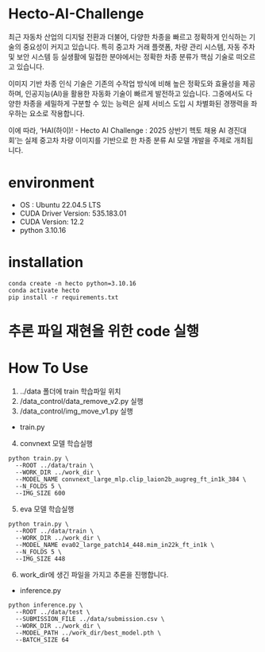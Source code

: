 # Hecto-AI-Challenge
최근 자동차 산업의 디지털 전환과 더불어, 다양한 차종을 빠르고 정확하게 인식하는 기술의 중요성이 커지고 있습니다. 특히 중고차 거래 플랫폼, 차량 관리 시스템, 자동 주차 및 보안 시스템 등 실생활에 밀접한 분야에서는 정확한 차종 분류가 핵심 기술로 떠오르고 있습니다.

이미지 기반 차종 인식 기술은 기존의 수작업 방식에 비해 높은 정확도와 효율성을 제공하며, 인공지능(AI)을 활용한 자동화 기술이 빠르게 발전하고 있습니다. 그중에서도 다양한 차종을 세밀하게 구분할 수 있는 능력은 실제 서비스 도입 시 차별화된 경쟁력을 좌우하는 요소로 작용합니다.

이에 따라, ‘HAI(하이)! - Hecto AI Challenge : 2025 상반기 헥토 채용 AI 경진대회’는 실제 중고차 차량 이미지를 기반으로 한 차종 분류 AI 모델 개발을 주제로 개최됩니다.

# environment
- OS : Ubuntu 22.04.5 LTS
- CUDA Driver Version: 535.183.01
- CUDA Version: 12.2
- python 3.10.16

# installation
```
conda create -n hecto python=3.10.16
conda activate hecto
pip install -r requirements.txt
```
# 추론 파일 재현을 위한 code 실행



# How To Use
1. ../data 폴더에 train 학습파일 위치
2. /data_control/data_remove_v2.py 실행
3. /data_control/img_move_v1.py 실행

- train.py

4. convnext 모델 학습실행 
```
python train.py \
  --ROOT ../data/train \
  --WORK_DIR ../work_dir \
  --MODEL_NAME convnext_large_mlp.clip_laion2b_augreg_ft_in1k_384 \
  --N_FOLDS 5 \
  --IMG_SIZE 600
```
5. eva 모델 학습실행 
```
python train.py \
  --ROOT ../data/train \
  --WORK_DIR ../work_dir \
  --MODEL_NAME eva02_large_patch14_448.mim_in22k_ft_in1k \
  --N_FOLDS 5 \
  --IMG_SIZE 448
```

6. work_dir에 생긴 파일을 가지고 추론을 진행합니다.
- inference.py
```
python inference.py \
  --ROOT ../data/test \
  --SUBMISSION_FILE ../data/submission.csv \
  --WORK_DIR ../work_dir \
  --MODEL_PATH ../work_dir/best_model.pth \
  --BATCH_SIZE 64
```
